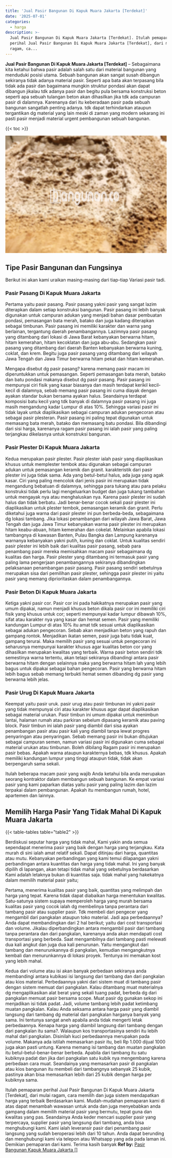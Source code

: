 ```yaml
---
title: 'Jual Pasir Bangunan Di Kapuk Muara Jakarta [Terdekat]'
date: '2025-07-01'
categories:
  - harga
description: >-
  Jual Pasir Bangunan Di Kapuk Muara Jakarta [Terdekat]. Itulah pemaparan
  perihal Jual Pasir Bangunan Di Kapuk Muara Jakarta [Terdekat], dari mulai
  ragam, ca...
---
```


**Jual Pasir Bangunan Di Kapuk Muara Jakarta \[Terdekat\]** – Sebagaimana kita ketahui bahwa pasir adalah salah satu dari material bangunan yang menduduki posisi utama. Sebuah bangunan akan sangat susah dibangun sekiranya tidak adanya material pasir. Seperti apa bata akan terpasang bila tidak ada pasir dan bagaimana mungkin struktur pondasi akan dapat dibangun jikalau tdk adanya pasir dan begitu pula bersama konstruksi beton seperti apa sebuah tulangan beton akan dihasilkan jika tdk ada campuran pasir di dalamnya. Karenanya dari itu keberadaan pasir pada sebuah bangunan sangatlah penting adanya. tdk dapat terhindarkan ataupun tergantikan dg material yang lain meski di zaman yang modern sekarang ini pasti pasir menjadi material urgent pembangunan sebuah bangunan.

{{< toc >}}

![Jual Pasir Bangunan Di Kapuk Muara Jakarta [Terdekat]](/images/jual-pasir-bangunan-41.png)

## Tipe Pasir Bangunan dan Fungsinya

Berikut ini akan kami uraikan masing-masing dari tiap-tiap Variasi pasir tadi.

### Pasir Pasang Di Kapuk Muara Jakarta

Pertama yaitu pasir pasang. Pasir pasang yakni pasir yang sangat lazim diterapkan dalam setiap konstruksi bangunan. Pasir pasang ini lebih banyak digunakan untuk campuran adukan yang menjadi bahan dasar pembuatan pondasi, pemasangan bata merah, batako dan juga kadang diterapkan sebagai timbunan. Pasir pasang ini memiliki karakter dan warna yang berlainan, tergantung daerah penambangannya. Lazimnya pasir pasang yang ditambang dari lokasi di Jawa Barat kebanyakan berwarna hitam, hitam kemerahan, hitam kecoklatan dan juga abu-abu. Sedangkan pasir pasang yang ditambang dari daerah Banten kebanyakan berwarna kuning, coklat, dan krem. Begitu juga pasir pasang yang ditambang dari wilayah Jawa Tengah dan Jawa Timur berwarna hitam pekat dan hitam kemerahan.

Mengapa disebut dg pasir pasang? karena memang pasir macam ini diperuntukkan untuk pemasangan. Seperti pemasangan bata merah, batako dan batu pondasi makanya disebut dg pasir pasang. Pasir pasang ini mempunyai ciri fisik yang kasar biasanya dan masih terdapat kerikil kecil-kecil di dalamnya, sebab memang pasir pasang ini cuma diayak dengan ayakan standar bukan bersama ayakan halus. Seandainya terdapat komposisi batu kecil yang tdk banyak di dalamnya pasir pasang ini juga masih mengandung kadar Lumpur di atas 10%. Sehingga variasi pasir ini tidak layak untuk diaplikasikan sebagai campuran adukan pengecoran atau sebagai pasir plesteran. Pasir pasang ini paling tepat digunakan untuk memasang bata merah, batako dan memasang batu pondasi. Bila dibandingi dari sisi harga, karenanya ragam pasir pasang ini ialah pasir yang paling terjangkau dikelasnya untuk konstruksi bangunan.

### Pasir Plester Di Kapuk Muara Jakarta

Kedua merupakan pasir plester. Pasir plester ialah pasir yang diaplikasikan khusus untuk memplester tembok atau digunakan sebagai campuran adukan untuk pemasangan keramik dan granit. karakteristik dari pasir plester ini juga tidak sama. Ada yang betul-betul halus, ada juga yang agak kasar. Ciri yang paling mencolok dari jenis pasir ini merupakan tidak mengandung bebatuan di dalamnya, sehingga para tukang atau para pelaku konstruksi tidak perlu lagi mengeluarkan budget dan juga tukang tambahan untuk mengayak nya atau menghaluskan nya. Karena pasir plester ini sudah halus dan tidak berbatu. Jadi benar-benar cocok sekali pasir plester ini diaplikasikan untuk plester tembok, pemasangan keramik dan granit. Perlu diketahui juga warna dari pasir plester ini pun berbeda-beda, sebagaimana dg lokasi tambang. Jika lokasi penambangan dari wilayah Jawa Barat, Jawa Tengah dan juga Jawa Timur kebanyakan warna pasir plester ini merupakan hitam keabu-abuan, hitam kemerahan dan cokelat. Melainkan apabila lokasi tambangnya di kawasan Banten, Pulau Bangka dan Lampung karenanya warnanya kebanyakan yakni putih, kuning dan coklat. Untuk kualitas sendiri pasir plester ini lebih baik dari kualitas pasir pasang, sebab para penambang pasir mereka memisahkan macam pasir sebagaimana dg kualitas dan harga. Pasir plester yang ditambang ini termasuk pasir yang paling lama pengerjaan penambangannya sekiranya dibandingkan pelaksanaan penambangan pasir pasang. Pasir pasang sendiri sebetulnya merupakan sisa dari pemilihan pasir plester, sehingga pasir plester ini yaitu pasir yang memang diprioritaskan dalam penambangannya.

### Pasir Beton Di Kapuk Muara Jakarta

Ketiga yakni pasir cor. Pasir cor ini pada hakikatnya merupakan pasir yang umum dipakai, namun menjadi khusus beton dikala pasir cor ini memiliki ciri fisik yang khusus untuk cor; seperti mempunyai kadar lumpur dibawah 10%, sifat atau karakter nya yang kasar dan hemat semen. Pasir yang memiliki kandungan Lumpur di atas 10% itu amat tdk sesuai untuk diaplikasikan sebagai adukan pengecoran. Sebab akan menjadikan beton yang rapuh dan gampang rontok. Menjadikan ikatan semen, pasir juga batu tidak kuat, gampang terurai. Maka memilih pasir yang sesuai untuk pengecoran ini seharusnya mempunyai karakter khusus agar kualitas beton cor yang dihasilkan merupakan kwalitas yang terbaik. Warna pasir beton sendiri tdk semestinya warna tertentu, akan tetapi sekiranya dibandingi antara pasir berwarna hitam dengan selainnya maka yang berwarna hitam lah yang lebih bagus untuk dipakai sebagai bahan pengecoran. Pasir yang berwarna hitam lebih bagus sebab memang terbukti hemat semen dibanding dg pasir yang berwarna lebih jelas.

### Pasir Urug Di Kapuk Muara Jakarta

Keempat yaitu pasir uruk. pasir urug atau pasir timbunan ini yakni pasir yang tidak mempunyai ciri atau karakter khusus agar dapat diaplikasikan sebagai material urukan. Pasir timbun ini umum dipakai untuk menimbun lantai, halaman rumah atau parkiran sebelum dipasang keramik atau paving block. Pasir timbun ini ialah pasir yang diambil dari sisa ayakan penambangan pasir atau pasir kali yang diambil tanpa lewat progres penyaringan atau penyaringan. Sebab memang pasir ini bukan ditujukan sebagai campuran semen, namun variasi pasir ini digunakan cuma sebagai material urukan atau timbunan. Boleh dibilang Ragam pasir ini merupakan pasir bebas. Apakah warna ataupun karakternya bebas, tdk khusus. Apakah memiliki kandungan lumpur yang tinggi ataupun tidak, tidak akan berpengaruh sama sekali.

Itulah beberapa macam pasir yang wajib Anda ketahui bila anda merupakan seorang kontraktor dalam membangun sebuah bangunan. Ke empat variasi pasir yang kami paparkan diatas yaitu pasir yang paling lazim dan lazim terpakai dalam pembangunan. Apakah itu membangun rumah, hotel, apartemen dan lainnya.

## Memilih Harga Pasir Yang Tidak Mahal Di Kapuk Muara Jakarta

{{< table-tables table="table2" >}}

Berdiskusi seputar harga yang tidak mahal, Kami yakin anda semua sependapat menerima pasir yang baik dengan harga yang terjangkau. Kata murah di sini ialah amat relatif sekali. Dapat ditinjau dari harga, quantitas atau mutu. Kebanyakan perbandingan yang kami temui dilapangan yakni perbandingan antara kuantitas dan harga yang tidak mahal. Ini yang banyak dipilih di lapangan, akan tetapi tidak mahal yang sebetulnya berdasarkan Kami adalah letaknya bukan di kuantitas saja. tidak mahal yang hakekatnya dalam memilih material pasir yaitu;

Pertama, menerima kualitas pasir yang baik, quantitas yang melimpah dan harga yang tepat. Karena tidak dapat diabaikan harga menentukan kwalitas. Satu-satunya sistem supaya memperoleh harga yang murah bersama kualitas pasir yang cocok ialah dg membelinya tanpa perantara dari tambang pasir atau supplier pasir. Tdk membeli dari pengecer yang mengambil dari pangkalan ataupun toko material. Jadi apa perbedaannya? Anda dapat membandingkan dari 2 hal berikut; yaitu dari cost transportasi dan volume. Jikalau diperbandingkan antara mengambil pasir dari tambang tanpa perantara dan dari pangkalan, karenanya anda akan mendapati cost transportasi yang berbeda. Saat mengambilnya dari tambang pasti melewati dua kali angkut dan juga dua kali penurunan. Yaitu mengangkut dari tambang dan menurunkannya di pangkalan, kemudian mengangkutnya kembali dan menurunkannya di lokasi proyek. Tentunya ini memakan kost yang lebih mahal.

Kedua dari volume atau isi akan banyak perbedaan sekiranya anda membandingi antara kubikasi isi langsung dari tambang dan dari pangkalan atau kios material. Perbedaannya yakni dari sistem muat di tambang pasir dengan sistem memuat dari pangkalan. Kalau ditambang muat materialnya dg mengaplikasikan alat berat yang sekali tuang padat, berbeda dg dari pangkalan memuat pasir bersama scope. Muat pasir dg gunakan sekop ini menjadikan isi tidak padat. Jadi, volume tambang lebih padat ketimbang muatan pangkalan. Kalau Anda seksama antara harga pasir yang diambil langsung dari tambang dg material dari pangkalan harganya banyak yang sama. Ini tentunya sangat aneh apabila anda tidak mengerti letak perbedaannya. Kenapa harga yang diambil langsung dari tambang dengan dari pangkalan itu sama?. Walaupun kos transportasinya sendiri itu lebih mahal dari pangkalan. Disinilah kuci perbedaannya merupakan pada volume. Makanya ada istilah memasarkan pasir itu, beli Rp 1.000 dijual 1000 juga akan pasti untung. Karena memang isi tambang dan muatan pangkalan itu betul-betul-benar-benar berbeda. Apabila dari tambang itu satu kubiknya padat dan jika dari pangkalan satu kubik nya mengembang karena perbedaan cara muat. Seandainya yang memasarkan pasir di pangkalan atau kios bangunan itu membeli dari tambangnya sebanyak 25 kubik, pastinya akan bisa memasarkan lebih dari 25 kubik dengan harga per kubiknya sama.

Itulah pemaparan perihal Jual Pasir Bangunan Di Kapuk Muara Jakarta \[Terdekat\], dari mulai ragam, cara memilih dan juga sistem mendapatkan harga yang terbaik Berdasarkan kami. Mudah-mudahan pemaparan kami di atas dapat menambah wawasan untuk anda dan juga menyebabkan anda gampang dalam memilih material pasir yang bermutu, tepat guna dan kwalitas yang pas. Seandainya Anda keder mencari supplier pasir yang terpercaya, supplier pasir yang langsung dari tambang, anda bisa menghubungi kami. Kami ialah leveransir pasir dari penambang pasir langsung yang sudah beroperasi lebih dari 10 tahun. Anda dapat berunding dan menghubungi kami via telepon atau Whatsapp yang ada pada laman ini. Demikian pemaparan dari kami. Terima kasih banyak
**Ref by:** [Pasir Bangunan Kapuk Muara Jakarta []](https://id.wikipedia.org/wiki/Pasir)
